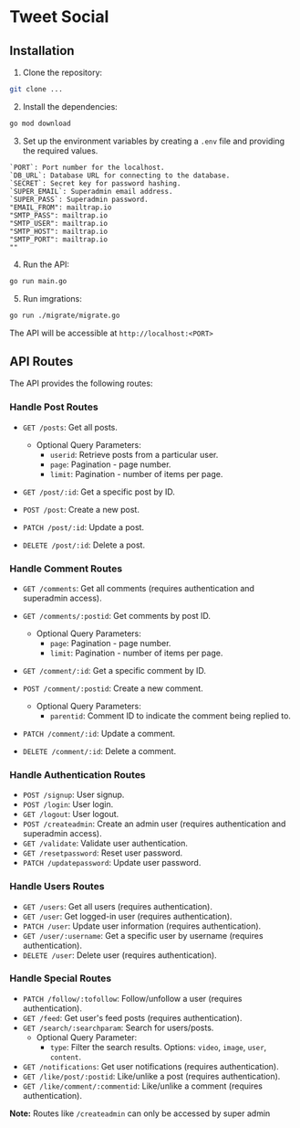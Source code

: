 # Tweet Social

## Installation

1. Clone the repository:

```bash
git clone ...
```

2. Install the dependencies:

```bash
go mod download
```

3. Set up the environment variables by creating a `.env` file and providing the required values.

```
`PORT`: Port number for the localhost.
`DB_URL`: Database URL for connecting to the database.
`SECRET`: Secret key for password hashing.
`SUPER_EMAIL`: Superadmin email address.
`SUPER_PASS`: Superadmin password.
"EMAIL_FROM": mailtrap.io
"SMTP_PASS": mailtrap.io
"SMTP_USER": mailtrap.io
"SMTP_HOST": mailtrap.io
"SMTP_PORT": mailtrap.io
""
```

4. Run the API:

```bash
go run main.go
```

5. Run imgrations:

```bash
go run ./migrate/migrate.go
```

The API will be accessible at `http://localhost:<PORT>`

## API Routes

The API provides the following routes:

### Handle Post Routes

- `GET /posts`: Get all posts.
    - Optional Query Parameters:
        - `userid`: Retrieve posts from a particular user.
        - `page`: Pagination - page number.
        - `limit`: Pagination - number of items per page.

- `GET /post/:id`: Get a specific post by ID.
- `POST /post`: Create a new post.
- `PATCH /post/:id`: Update a post.
- `DELETE /post/:id`: Delete a post.

### Handle Comment Routes

- `GET /comments`: Get all comments (requires authentication and superadmin access).
- `GET /comments/:postid`: Get comments by post ID.
    - Optional Query Parameters:
        - `page`: Pagination - page number.
        - `limit`: Pagination - number of items per page.

- `GET /comment/:id`: Get a specific comment by ID.
- `POST /comment/:postid`: Create a new comment.
    - Optional Query Parameters:
        - `parentid`: Comment ID to indicate the comment being replied to.
- `PATCH /comment/:id`: Update a comment.
- `DELETE /comment/:id`: Delete a comment.

### Handle Authentication Routes

- `POST /signup`: User signup.
- `POST /login`: User login.
- `GET /logout`: User logout.
- `POST /createadmin`: Create an admin user (requires authentication and superadmin access).
- `GET /validate`: Validate user authentication.
- `GET /resetpassword`: Reset user password.
- `PATCH /updatepassword`: Update user password.

### Handle Users Routes

- `GET /users`: Get all users (requires authentication).
- `GET /user`: Get logged-in user (requires authentication).
- `PATCH /user`: Update user information (requires authentication).
- `GET /user/:username`: Get a specific user by username (requires authentication).
- `DELETE /user`: Delete user (requires authentication).

### Handle Special Routes

- `PATCH /follow/:tofollow`: Follow/unfollow a user (requires authentication).
- `GET /feed`: Get user's feed posts (requires authentication).
- `GET /search/:searchparam`: Search for users/posts.
    - Optional Query Parameter:
        - `type`: Filter the search results. Options: `video`, `image`, `user`, `content`.
- `GET /notifications`: Get user notifications (requires authentication).
- `GET /like/post/:postid`: Like/unlike a post (requires authentication).
- `GET /like/comment/:commentid`: Like/unlike a comment (requires authentication).

**Note:** Routes like `/createadmin` can only be accessed by super admin

